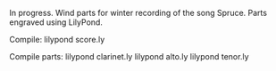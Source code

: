 In progress. Wind parts for winter recording of the song Spruce. Parts engraved using LilyPond.

Compile:
lilypond score.ly

Compile parts:
lilypond clarinet.ly
lilypond alto.ly
lilypond tenor.ly
